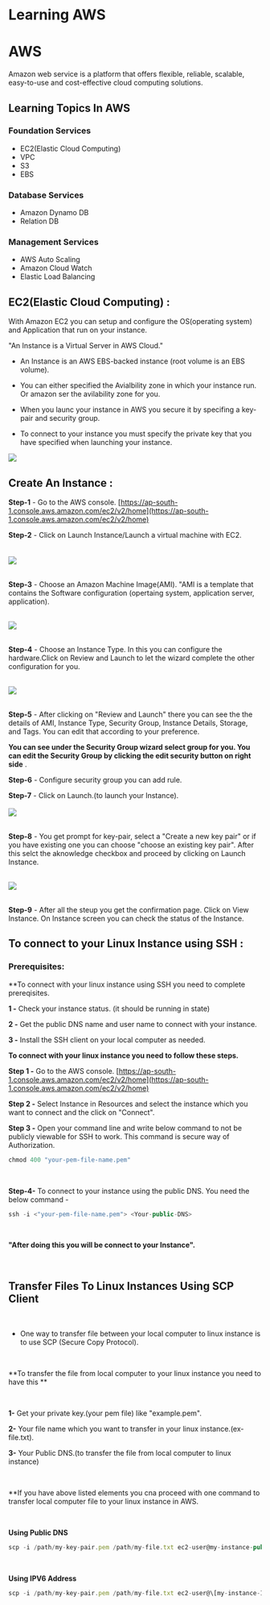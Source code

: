 # Learning AWS 

# AWS 

Amazon web service is a platform that offers flexible, reliable, scalable, easy-to-use and cost-effective cloud computing solutions.

## Learning Topics In AWS

### Foundation Services

* EC2(Elastic Cloud Computing)
* VPC
* S3
* EBS

### Database Services

* Amazon Dynamo DB
* Relation DB

### Management Services

* AWS Auto Scaling
* Amazon Cloud Watch
* Elastic Load Balancing

## EC2(Elastic Cloud Computing) :

With Amazon EC2 you can setup and configure the OS(operating system) and Application that run on your instance.

"An Instance is a Virtual Server in AWS Cloud."

* An Instance is an AWS EBS-backed instance (root volume is an EBS volume).

* You can either specified the Avialbility zone in which your instance run. Or amazon ser the avilability zone for you.

* When you launc your instance in AWS you secure it by specifing a key-pair and security group.

* To connect to your instance you must specify the private key that you have specified when launching your instance.

![](images/EC2-instance.png)

## Create An Instance :

**Step-1** - Go to the AWS console. [https://ap-south-1.console.aws.amazon.com/ec2/v2/home](https://ap-south-1.console.aws.amazon.com/ec2/v2/home)
<br />

**Step-2** - Click on Launch Instance/Launch a virtual machine with EC2. <br/>
<br />
<br />
![](images/launch-instance.png)
<br />
<br />

**Step-3** - Choose an Amazon Machine Image(AMI).
"AMI is a template that contains the Software configuration (opertaing system, application server, application). 
<br />
<br />

![](images/instancetype.png)
<br />
<br />

**Step-4** - Choose an Instance Type. In this you can configure the hardware.Click on Review and Launch to let the wizard complete the other configuration for you. 
<br />
<br />  

![](images/AMi.png)
<br />
<br />

**Step-5** - After clicking on "Review and Launch" there you can see the the details of AMI, Instance Type, Security Group, Instance Details, Storage, and Tags. You can edit that according to your preference. 

**You can see under the Security Group wizard select group for you. You can edit the Security Group by clicking the edit security button on right side** .

**Step-6** - Configure security group you can add rule.

**Step-7** - Click on Launch.(to launch your Instance). 
<br />
<br />
![](images/review-instance.png)
<br />
<br />

**Step-8** - You get prompt for key-pair, select a "Create a new key pair" or if you have existing one you can choose "choose an existing key pair". After this selct the aknowledge checkbox and proceed by clicking on Launch Instance.
<br />
<br />

![](images/keypair.png)
<br />
<br />

**Step-9** - After all the steup you get the confirmation page. Click on View Instance. On Instance screen you can check the status of the Instance.

## To connect to your Linux Instance using SSH :

### Prerequisites:
**To connect with your linux instance using SSH you need to complete prereqisites.

**1 -** Check your instance status. (it should be running in state)

**2 -** Get the public DNS name and user name to connect with your instance.

**3 -** Install the SSH client on your local computer as needed.

**To connect with your linux instance you need to follow these steps.**

**Step 1 -**  Go to the AWS console. [https://ap-south-1.console.aws.amazon.com/ec2/v2/home](https://ap-south-1.console.aws.amazon.com/ec2/v2/home)
<br />

**Step 2 -** Select Instance in Resources and select the instance which you want to connect and the click on "Connect".
<br/>

**Step 3 -** Open your command line and write below command to not be publicly viewable for SSH to work. This command is secure way of Authorization.

```js
chmod 400 "your-pem-file-name.pem"
```

<br />


**Step-4-** To connect to your instance using the public DNS. You need the below command -

```js
ssh -i <"your-pem-file-name.pem"> <Your-public-DNS>
```
<br />

**"After doing this you will be connect to your Instance".**

<br />

## Transfer Files To Linux Instances Using SCP Client 
<br />

* One way to transfer file between your local computer to linux instance is to use SCP (Secure Copy Protocol).

<br />


**To transfer the file from local computer to your linux instance you need to have this  **

<br />


**1-** Get your private key.(your pem file) like "example.pem".

**2-** Your file name which you want to transfer in your linux instance.(ex- file.txt).

**3-** Your Public DNS.(to transfer the file from local computer to linux instance)

<br/>

**If you have above listed elements you cna proceed with one command to transfer local computer file to your linux instance in AWS.

<br/>

**Using Public DNS**
```js
scp -i /path/my-key-pair.pem /path/my-file.txt ec2-user@my-instance-public-dns-name:path/
```
<br/>

**Using IPV6 Address**
```js
scp -i /path/my-key-pair.pem /path/my-file.txt ec2-user@\[my-instance-IPv6-address\]:path/
```




